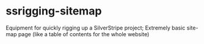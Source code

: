 # ssrigging-sitemap
Equipment for quickly rigging up a SilverStripe project; Extremely basic site-map page (like a table of contents for the whole website)
